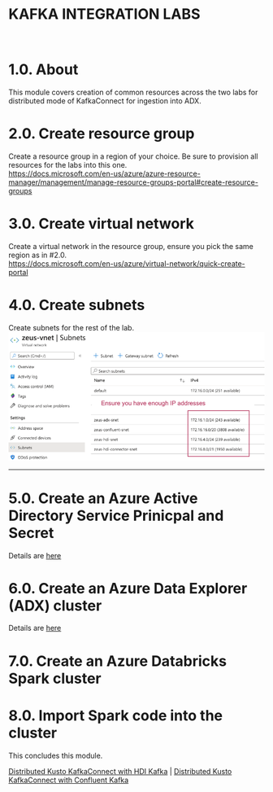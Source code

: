 # KAFKA INTEGRATION LABS
<br>

# 1.0. About

This module covers creation of common resources across the two labs for distributed mode of KafkaConnect for ingestion into ADX.

# 2.0. Create resource group
Create a resource group in a region of your choice.  Be sure to provision all resources for the labs into this one.<br>
https://docs.microsoft.com/en-us/azure/azure-resource-manager/management/manage-resource-groups-portal#create-resource-groups


# 3.0. Create virtual network
Create a virtual network in the resource group, ensure you pick the same region as in #2.0.<br>
https://docs.microsoft.com/en-us/azure/virtual-network/quick-create-portal

# 4.0. Create subnets
Create subnets for the rest of the lab.<br>
![Subnets](../images/Subnets-Provision.png)
<br><hr>

# 5.0. Create an Azure Active Directory Service Prinicpal and Secret
Details are [here](create-spn.md)


# 6.0. Create an Azure Data Explorer (ADX) cluster
Details are [here](create-adx.md)


# 7.0. Create an Azure Databricks Spark cluster

# 8.0. Import Spark code into the cluster

This concludes this module.<br>

[Distributed Kusto KafkaConnect with HDI Kafka]() | [Distributed Kusto KafkaConnect with Confluent Kafka]() 




